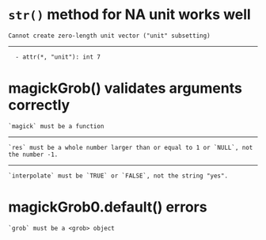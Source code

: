 # `str()` method for NA unit works well

    Cannot create zero-length unit vector ("unit" subsetting)

---

      - attr(*, "unit"): int 7

# magickGrob() validates arguments correctly

    `magick` must be a function

---

    `res` must be a whole number larger than or equal to 1 or `NULL`, not the number -1.

---

    `interpolate` must be `TRUE` or `FALSE`, not the string "yes".

# magickGrob0.default() errors

    `grob` must be a <grob> object

